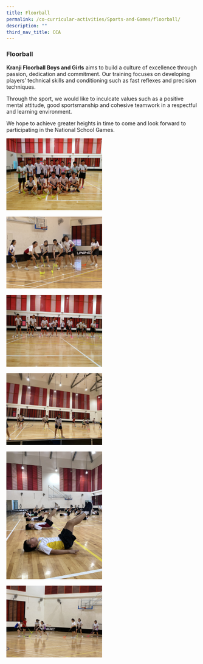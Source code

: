 ```yaml
---
title: Floorball
permalink: /co-curricular-activities/Sports-and-Games/floorball/
description: ""
third_nav_title: CCA
---
```


### Floorball

**Kranji Floorball Boys and Girls** aims to build a culture of excellence through passion, dedication and commitment. Our training focuses on developing players’ technical skills and conditioning such as fast reflexes and precision techniques. 

Through the sport, we would like to inculcate values such as a positive mental attitude, good sportsmanship and cohesive teamwork in a respectful and learning environment.  

We hope to achieve greater heights in time to come and look forward to participating in the National School Games.

<img src="/images/floor1.png" 
     style="width:50%">

<img src="/images/floor2.png" 
     style="width:50%">

<img src="/images/floor3.png" 
     style="width:50%">

<img src="/images/floor4.png" 
     style="width:50%">

<img src="/images/floor5.png" 
     style="width:50%">

<img src="/images/floor6.png" 
     style="width:50%">
